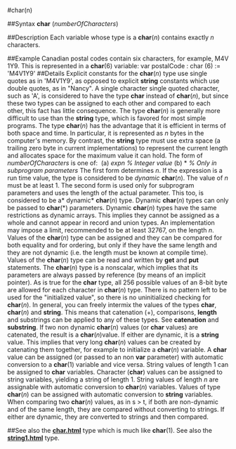 
#char(n)

##Syntax
**char** (*numberOfCharacters*)

##Description
Each variable whose type is a **char**(*n*) contains exactly *n* characters.

##Example
Canadian postal codes contain six characters, for example, M4V 1Y9. This is represented in a **char**(6) variable:
        var postalCode : char (6) := 'M4V1Y9'
##Details
Explicit constants for the **char**(*n*) type use single quotes as in 'M4V1Y9', as opposed to explicit **string** constants which use double quotes, as in "Nancy". A single character single quoted character, such as 'A', is considered to have the type **char** instead of **char**(*n*), but since these two types can be assigned to each other and compared to each other, this fact has little consequence.
The type **char**(*n*) is generally more difficult to use than the **string** type, which is favored for most simple programs. The type **char**(*n*) has the advantage that it is efficient in terms of both space and time. In particular, it is represented as *n* bytes in the computer's memory. By contrast, the **string** type must use extra space (a trailing zero byte in current implementations) to represent the current length and allocates space for the maximum value it can hold.
The form of *numberOfCharacters* is one of:
 (a) *expn* *% Integer value* (b) * *% Only in subprogram parameters*
The first form determines *n*. If the expression is a run time value, the type is considered to be *dynamic* **char**(*n*). The value of *n* must be at least 1. The second form is used only for subprogram parameters and uses the length of the actual parameter. This too, is considered to be a* dynamic* **char**(*n*) type. Dynamic **char**(*n*) types can only be passed to **char**(*) parameters. Dynamic **char**(*n*) types have the same restrictions as dynamic arrays. This implies they cannot be assigned as a whole and cannot appear in record and union types.
An implementation may impose a limit, recommended to be at least 32767, on the length *n*.
Values of the **char**(*n*) type can be assigned and they can be compared for both equality and for ordering, but only if they have the same length and they are not dynamic (i.e. the length must be known at compile time).
Values of the **char**(*n*) type can be read and written by **get** and **put** statements.
The **char**(*n*) type is a nonscalar, which implies that its parameters are always passed by reference (by means of an implicit pointer).
As is true for the **char** type, all 256 possible values of an 8-bit byte are allowed for each character in **char**(*n*) type. There is no pattern left to be used for the "initialized value", so there is no uninitialized checking for **char**(*n*).
In general, you can freely intermix the values of the types **char**, **char**(*n*) and **string**. This means that catenation (+), comparisons, **length** and substrings can be applied to any of these types. See **catenation** and **substring**. If two non dynamic **char**(*n*) values (or **char** values) are catenated, the result is a **char**(*n*)value. If either are dynamic,  it is a **string** value. This implies that very long **char**(*n*) values can be created by catenating them together, for example to initialize a **char**(*n*) variable.
A **char** value can be assigned (or passed to an non **var** parameter) with automatic conversion to a **char**(1) variable and vice versa. String values of length 1 can be assigned to **char** variables. Character (**char**) values can be assigned to string variables, yielding a string of length 1. String values of length *n* are assignable with automatic conversion to **char**(*n*) variables. Values of type **char**(*n*) can be assigned with automatic conversion to **string** variables.
When comparing two **char**(*n*) values, as in s > t, if both are non-dynamic and of the same length, they are compared without converting to strings. If either are dynamic, they are converted to strings and then compared.

##See also
the **[char.html](char)** type which is much like **char**(1). See also the **[string1.html](string)** type.
